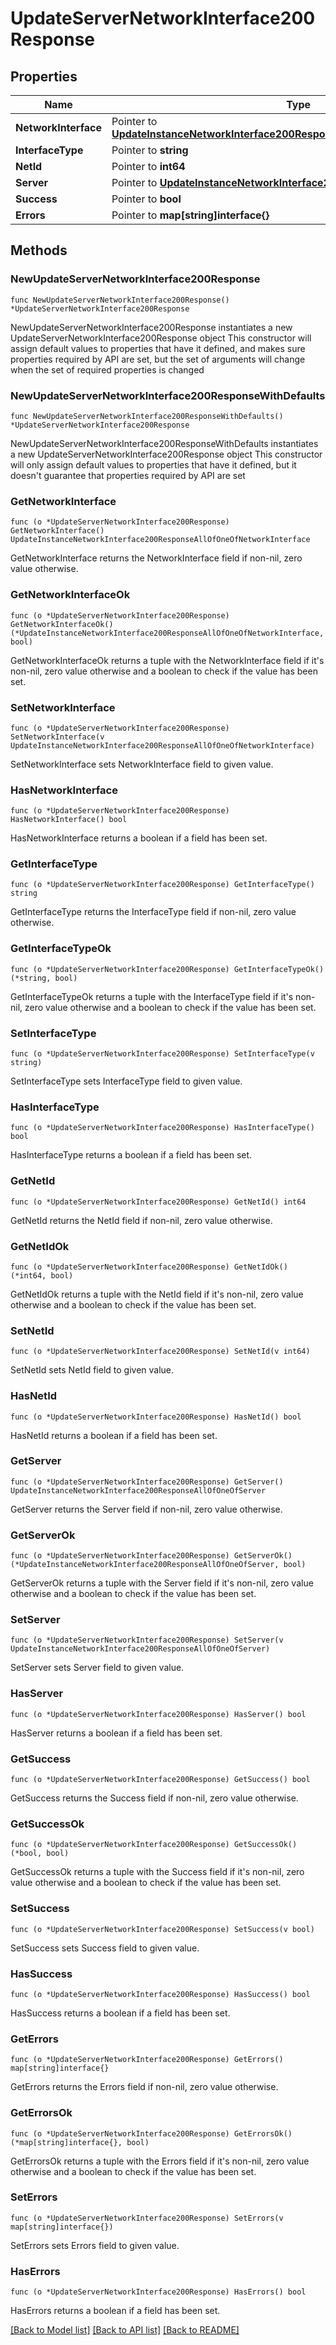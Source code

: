 # UpdateServerNetworkInterface200Response

## Properties

Name | Type | Description | Notes
------------ | ------------- | ------------- | -------------
**NetworkInterface** | Pointer to [**UpdateInstanceNetworkInterface200ResponseAllOfOneOfNetworkInterface**](UpdateInstanceNetworkInterface200ResponseAllOfOneOfNetworkInterface.md) |  | [optional] 
**InterfaceType** | Pointer to **string** |  | [optional] 
**NetId** | Pointer to **int64** |  | [optional] 
**Server** | Pointer to [**UpdateInstanceNetworkInterface200ResponseAllOfOneOfServer**](UpdateInstanceNetworkInterface200ResponseAllOfOneOfServer.md) |  | [optional] 
**Success** | Pointer to **bool** |  | [optional] 
**Errors** | Pointer to **map[string]interface{}** |  | [optional] 

## Methods

### NewUpdateServerNetworkInterface200Response

`func NewUpdateServerNetworkInterface200Response() *UpdateServerNetworkInterface200Response`

NewUpdateServerNetworkInterface200Response instantiates a new UpdateServerNetworkInterface200Response object
This constructor will assign default values to properties that have it defined,
and makes sure properties required by API are set, but the set of arguments
will change when the set of required properties is changed

### NewUpdateServerNetworkInterface200ResponseWithDefaults

`func NewUpdateServerNetworkInterface200ResponseWithDefaults() *UpdateServerNetworkInterface200Response`

NewUpdateServerNetworkInterface200ResponseWithDefaults instantiates a new UpdateServerNetworkInterface200Response object
This constructor will only assign default values to properties that have it defined,
but it doesn't guarantee that properties required by API are set

### GetNetworkInterface

`func (o *UpdateServerNetworkInterface200Response) GetNetworkInterface() UpdateInstanceNetworkInterface200ResponseAllOfOneOfNetworkInterface`

GetNetworkInterface returns the NetworkInterface field if non-nil, zero value otherwise.

### GetNetworkInterfaceOk

`func (o *UpdateServerNetworkInterface200Response) GetNetworkInterfaceOk() (*UpdateInstanceNetworkInterface200ResponseAllOfOneOfNetworkInterface, bool)`

GetNetworkInterfaceOk returns a tuple with the NetworkInterface field if it's non-nil, zero value otherwise
and a boolean to check if the value has been set.

### SetNetworkInterface

`func (o *UpdateServerNetworkInterface200Response) SetNetworkInterface(v UpdateInstanceNetworkInterface200ResponseAllOfOneOfNetworkInterface)`

SetNetworkInterface sets NetworkInterface field to given value.

### HasNetworkInterface

`func (o *UpdateServerNetworkInterface200Response) HasNetworkInterface() bool`

HasNetworkInterface returns a boolean if a field has been set.

### GetInterfaceType

`func (o *UpdateServerNetworkInterface200Response) GetInterfaceType() string`

GetInterfaceType returns the InterfaceType field if non-nil, zero value otherwise.

### GetInterfaceTypeOk

`func (o *UpdateServerNetworkInterface200Response) GetInterfaceTypeOk() (*string, bool)`

GetInterfaceTypeOk returns a tuple with the InterfaceType field if it's non-nil, zero value otherwise
and a boolean to check if the value has been set.

### SetInterfaceType

`func (o *UpdateServerNetworkInterface200Response) SetInterfaceType(v string)`

SetInterfaceType sets InterfaceType field to given value.

### HasInterfaceType

`func (o *UpdateServerNetworkInterface200Response) HasInterfaceType() bool`

HasInterfaceType returns a boolean if a field has been set.

### GetNetId

`func (o *UpdateServerNetworkInterface200Response) GetNetId() int64`

GetNetId returns the NetId field if non-nil, zero value otherwise.

### GetNetIdOk

`func (o *UpdateServerNetworkInterface200Response) GetNetIdOk() (*int64, bool)`

GetNetIdOk returns a tuple with the NetId field if it's non-nil, zero value otherwise
and a boolean to check if the value has been set.

### SetNetId

`func (o *UpdateServerNetworkInterface200Response) SetNetId(v int64)`

SetNetId sets NetId field to given value.

### HasNetId

`func (o *UpdateServerNetworkInterface200Response) HasNetId() bool`

HasNetId returns a boolean if a field has been set.

### GetServer

`func (o *UpdateServerNetworkInterface200Response) GetServer() UpdateInstanceNetworkInterface200ResponseAllOfOneOfServer`

GetServer returns the Server field if non-nil, zero value otherwise.

### GetServerOk

`func (o *UpdateServerNetworkInterface200Response) GetServerOk() (*UpdateInstanceNetworkInterface200ResponseAllOfOneOfServer, bool)`

GetServerOk returns a tuple with the Server field if it's non-nil, zero value otherwise
and a boolean to check if the value has been set.

### SetServer

`func (o *UpdateServerNetworkInterface200Response) SetServer(v UpdateInstanceNetworkInterface200ResponseAllOfOneOfServer)`

SetServer sets Server field to given value.

### HasServer

`func (o *UpdateServerNetworkInterface200Response) HasServer() bool`

HasServer returns a boolean if a field has been set.

### GetSuccess

`func (o *UpdateServerNetworkInterface200Response) GetSuccess() bool`

GetSuccess returns the Success field if non-nil, zero value otherwise.

### GetSuccessOk

`func (o *UpdateServerNetworkInterface200Response) GetSuccessOk() (*bool, bool)`

GetSuccessOk returns a tuple with the Success field if it's non-nil, zero value otherwise
and a boolean to check if the value has been set.

### SetSuccess

`func (o *UpdateServerNetworkInterface200Response) SetSuccess(v bool)`

SetSuccess sets Success field to given value.

### HasSuccess

`func (o *UpdateServerNetworkInterface200Response) HasSuccess() bool`

HasSuccess returns a boolean if a field has been set.

### GetErrors

`func (o *UpdateServerNetworkInterface200Response) GetErrors() map[string]interface{}`

GetErrors returns the Errors field if non-nil, zero value otherwise.

### GetErrorsOk

`func (o *UpdateServerNetworkInterface200Response) GetErrorsOk() (*map[string]interface{}, bool)`

GetErrorsOk returns a tuple with the Errors field if it's non-nil, zero value otherwise
and a boolean to check if the value has been set.

### SetErrors

`func (o *UpdateServerNetworkInterface200Response) SetErrors(v map[string]interface{})`

SetErrors sets Errors field to given value.

### HasErrors

`func (o *UpdateServerNetworkInterface200Response) HasErrors() bool`

HasErrors returns a boolean if a field has been set.


[[Back to Model list]](../README.md#documentation-for-models) [[Back to API list]](../README.md#documentation-for-api-endpoints) [[Back to README]](../README.md)


